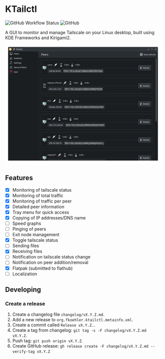 # KTailctl

![GitHub Workflow Status](https://img.shields.io/github/actions/workflow/status/f-koehler/KTailctl/ci.yml)
![GitHub](https://img.shields.io/github/license/f-koehler/KTailctl)

A GUI to monitor and manage Tailscale on your Linux desktop, built using KDE Frameworks and Kirigami2.

![Main Window](screenshots/main.png)

## Features

- [x] Monitoring of tailscale status
- [x] Monitoring of total traffic
- [x] Monitoring of traffic per peer
- [x] Detailed peer information
- [x] Tray menu for quick access
- [x] Copying of IP addresses/DNS name
- [ ] Speed graphs
- [ ] Pinging of peers
- [ ] Exit node management
- [x] Toggle tailscale status
- [ ] Sending files
- [x] Receiving files
- [ ] Notification on tailscale status change
- [ ] Notification on peer addition/removal
- [x] Flatpak (submitted to flathub)
- [ ] Localization

## Developing

### Create a release

1. Create a changelog file `changelog/vX.Y.Z.md`.
2. Add a new release to `org.fkoehler.ktailctl.metainfo.xml`.
3. Create a commit called `Release vX.Y.Z.`.
4. Create a tag from changelog: `git tag -s -F changelog/vX.Y.Z.md vX.Y.Z`.
5. Push tag: `git push origin vX.Y.Z`.
6. Create GitHub release: `gh release create -F changelog/vX.Y.Z.md --verify-tag vX.Y.Z`
